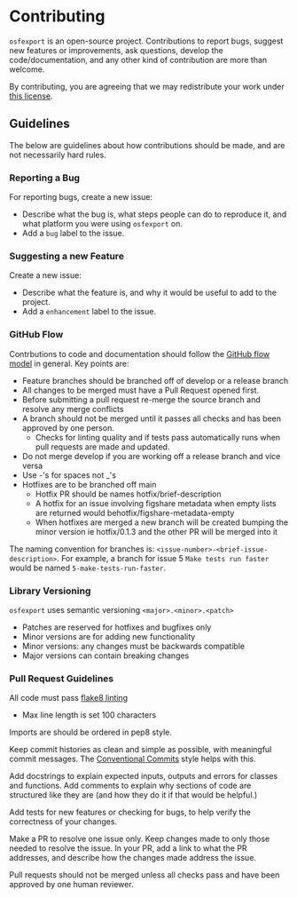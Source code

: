 # Contributing

`osfexport` is an open-source project. Contributions to report bugs, suggest new features or improvements, ask questions, develop the code/documentation, and any other kind of contribution are more than welcome.

By contributing, you are agreeing that we may redistribute your work under [this license](https://github.com/CenterForOpenScience/osf-project-exporter?tab=Apache-2.0-1-ov-file).

## Guidelines

The below are guidelines about how contributions should be made, and are not necessarily hard rules.

### Reporting a Bug

For reporting bugs, create a new issue:

- Describe what the bug is, what steps people can do to reproduce it, and what platform you were using `osfexport` on.
- Add a `bug` label to the issue.

### Suggesting a new Feature

Create a new issue:

- Describe what the feature is, and why it would be useful to add to the project.
- Add a `enhancement` label to the issue.

### GitHub Flow

Contrbutions to code and documentation should follow the [GitHub flow model](https://docs.github.com/en/get-started/using-github/github-flow) in general. Key points are:

- Feature branches should be branched off of develop or a release branch
- All changes to be merged must have a Pull Request opened first.
- Before submitting a pull request re-merge the source branch and resolve any merge conflicts
- A branch should not be merged until it passes all checks and has been approved by one person.
  - Checks for linting quality and if tests pass automatically runs when pull requests are made and updated.
- Do not merge develop if you are working off a release branch and vice versa
- Use -'s for spaces not _'s
- Hotfixes are to be branched off main
  - Hotfix PR should be names hotfix/brief-description
  - A hotfix for an issue involving figshare metadata when empty lists are returned would behotfix/figshare-metadata-empty
  - When hotfixes are merged a new branch will be created bumping the minor version ie hotfix/0.1.3 and the other PR will be merged into it

The naming convention for branches is: `<issue-number>-<brief-issue-description>`. For example, a branch for issue 5 `Make tests run faster` would be named `5-make-tests-run-faster`.

### Library Versioning

`osfexport` uses semantic versioning `<major>.<minor>.<patch>`

- Patches are reserved for hotfixes and bugfixes only
- Minor versions are for adding new functionality
- Minor versions: any changes must be backwards compatible
- Major versions can contain breaking changes

### Pull Request Guidelines

All code must pass [flake8 linting](https://peps.python.org/pep-0008/)

- Max line length is set 100 characters

Imports are should be ordered in pep8 style.

Keep commit histories as clean and simple as possible, with meaningful commit messages.
The [Conventional Commits](https://www.conventionalcommits.org/en/v1.0.0/) style helps with this.

Add docstrings to explain expected inputs, outputs and errors for classes and functions.
Add comments to explain why sections of code are structured like they are (and how they do it if that would be helpful.)

Add tests for new features or checking for bugs, to help verify the correctness of your changes.

Make a PR to resolve one issue only. Keep changes made to only those needed to resolve the issue.
In your PR, add a link to what the PR addresses, and describe how the changes made address the issue.

Pull requests should not be merged unless all checks pass and have been approved by one human reviewer.
